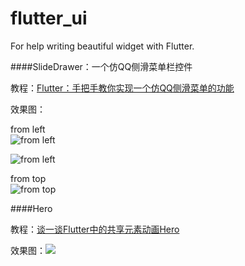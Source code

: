 # flutter_ui

For help writing beautiful widget with Flutter.

####SlideDrawer：一个仿QQ侧滑菜单栏控件

教程：[Flutter：手把手教你实现一个仿QQ侧滑菜单的功能](https://www.jianshu.com/p/8ef323cb2726)

效果图：

from left  
![from left](https://gitee.com/yumi0629/ImageAsset/blob/master/slide_drawer/slide01.gif)
    
![from left](https://gitee.com/yumi0629/ImageAsset/blob/master/slide_drawer/slide02.gif)
    
from top  
![from top](https://gitee.com/yumi0629/ImageAsset/blob/master/slide_drawer/slide03.gif)

####Hero

教程：[谈一谈Flutter中的共享元素动画Hero](https://www.jianshu.com/p/ddb484789883)

效果图：![](https://gitee.com/yumi0629/ImageAsset/blob/master/shared_element/shared_element.gif)